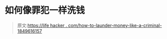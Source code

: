 # 如何像罪犯一样洗钱

> 原文:[https://life hacker . com/how-to-launder-money-like-a-criminal-1849616157](https://lifehacker.com/how-to-launder-money-like-a-criminal-1849616157)